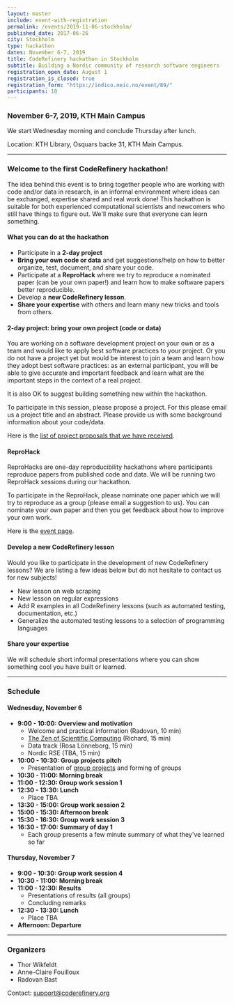 ```yaml
---
layout: master
include: event-with-registration
permalink: /events/2019-11-06-stockholm/
published_date: 2017-06-26
city: Stockholm
type: hackathon
dates: November 6-7, 2019
title: CodeRefinery hackathon in Stockholm
subtitle: Building a Nordic community of research software engineers
registration_open_date: August 1
registration_is_closed: true
registration_form: "https://indico.neic.no/event/89/"
participants: 18
---
```


### November 6-7, 2019, KTH Main Campus

We start Wednesday morning and conclude Thursday after lunch.

Location: KTH Library, Osquars backe 31, KTH Main Campus.

---

### Welcome to the first CodeRefinery hackathon!

The idea behind this event is to bring together people who are working with
code and/or data in research, in an informal environment where ideas can be
exchanged, expertise shared and real work done!
This hackathon is suitable for both experienced computational scientists
and newcomers who still have things to figure out.  We'll make sure that
everyone can learn something.

#### What you can do at the hackathon

- Participate in a **2-day project**
- **Bring your own code or data** and get suggestions/help on how to better organize, test,
  document, and share your code.
- Participate at a **ReproHack** where we try to reproduce a nominated paper (can be your own paper!) and learn how to make
  software papers better reproducible.
- Develop a **new CodeRefinery lesson**.
- **Share your expertise** with others and learn many new tricks and tools from others.


#### 2-day project: bring your own project (code or data)

You are working on a software development project on your own or as a team and
would like to apply best software practices to your project. Or
you do not have a project yet but would be interest to join a team and learn
how they adopt best software practices: as an external
participant, you will be able to give accurate and important feedback and learn
what are the important steps in the context of a real project.

It is also OK to suggest building something new within the hackathon.

To participate in this session, please propose a project. For this please
email us a project title and an abstract.
Please provide us with some background information about your code/data.

Here is the [list of project proposals that we have received](https://github.com/coderefinery/hackathon-2019/blob/master/README.md).


#### ReproHack

ReproHacks are one-day reproducibility hackathons where participants reproduce
papers from published code and data. We will be running two ReproHack sessions
during our hackathon.

To participate in the ReproHack, please nominate one paper which we will try
to reproduce as a group (please email a suggestion to us). You can nominate your own paper and then you get
feedback about how to improve your own work.

Here is the [event page](https://github.com/coderefinery/reprohack-2019/blob/master/README.md).


#### Develop a new CodeRefinery lesson

Would you like to participate in the development of new CodeRefinery lessons?
We are listing a few ideas below but do not hesitate to contact us for new
subjects!

- New lesson on web scraping
- New lesson on regular expressions
- Add R examples in all CodeRefinery lessons (such as automated testing, documentation, etc.)
- Generalize the automated testing lessons to a selection of programming languages


#### Share your expertise

We will schedule short informal presentations where you can show something
cool you have built or learned.

---

### Schedule

#### Wednesday, November 6

- **9:00 - 10:00: Overview and motivation**
  - Welcome and practical information (Radovan, 10 min)
  - [The Zen of Scientific Computing](https://scicomp.aalto.fi/scicomp/zen-of-scicomp.html) (Richard, 15 min)
  - Data track (Rosa Lönneborg, 15 min)
  - Nordic RSE (TBA, 15 min)
- **10:00 - 10:30: Group projects pitch**
  - Presentation of [group projects](https://github.com/coderefinery/hackathon-2019/blob/master/README.md) and forming of groups
- **10:30 - 11:00: Morning break**
- **11:00 - 12:30: Group work session 1**
- **12:30 - 13:30: Lunch**
  - Place TBA
- **13:30 - 15:00: Group work session 2**
- **15:00 - 15:30: Afternoon break**
- **15:30 - 16:30: Group work session 3**
- **16:30 - 17:00: Summary of day 1**
  - Each group presents a few minute summary of what they've learned so far

#### Thursday, November 7

- **9:00 - 10:30: Group work session 4**
- **10:30 - 11:00: Morning break**
- **11:00 - 12:30: Results**
  - Presentations of results (all groups)
  - Concluding remarks
- **12:30 - 13:30: Lunch**
  - Place TBA
- **Afternoon: Departure**

---

### Organizers

- Thor Wikfeldt
- Anne-Claire Fouilloux
- Radovan Bast

Contact: support@coderefinery.org
